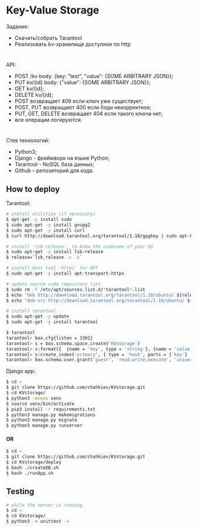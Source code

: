# Key-Value Storage

Задание:
* Скачать/собрать Tarantool
* Реализовать kv-хранилище доступное по http

#

API:
* POST /kv body: {key: "test", "value": {SOME ARBITRARY JSON}};
* PUT kv/{id} body: {"value": {SOME ARBITRARY JSON}};
* GET kv/{id};
* DELETE kv/{id};
* POST  возвращает 409 если ключ уже существует;
* POST, PUT возвращают 400 если боди некорректное;
* PUT, GET, DELETE возвращает 404 если такого ключа нет;
* все операции логируются.

#

Стек технологий:
* Python3;
* Django - фреймворк на языке Python;
* Tarantool - NoSQL база данных;
* Github – репозиторий для кода.

## How to deploy


Tarantool:

```bash
# install utilities (if necessary)
$ apt-get -y install sudo
$ sudo apt-get -y install gnupg2
$ sudo apt-get -y install curl
$ curl http://download.tarantool.org/tarantool/1.10/gpgkey | sudo apt-key add -

# install 'lsb-release', to know the codename of your OS
$ sudo apt-get -y install lsb-release
$ release=`lsb_release -c -s`

# install boot tool 'https' for APT
$ sudo apt-get -y install apt-transport-https

# update source code repository list
$ sudo rm -f /etc/apt/sources.list.d/*tarantool*.list
$ echo "deb http://download.tarantool.org/tarantool/1.10/ubuntu/ ${release} main" | sudo tee /etc/apt/sources.list.d/tarantool_1_10.list
$ echo "deb-src http://download.tarantool.org/tarantool/1.10/ubuntu/ ${release} main" | sudo tee -a /etc/apt/sources.list.d/$ $ $ tarantool_1_10.list

# install tarantool
$ sudo apt-get -y update
$ sudo apt-get -y install tarantool
```

```bash
$ tarantool
tarantool> box.cfg{listen = 3301}
tarantool> s = box.schema.space.create('KVstorage')
tarantool> s:format({  {name = 'key', type = 'string'}, {name = 'value', type = 'string'}  })
tarantool> s:create_index('primary', { type = 'hash', parts = {'key'}   })
tarantool> box.schema.user.grant('guest', 'read,write,execute', 'universe')
```

Django app:

```bash
$ cd ~
$ git clone https://github.com/chahkiev/KVstorage.git
$ cd KVstorage/
$ python3 -mvenv venv
$ source venv/bin/activate
$ pip3 install -r requirements.txt
$ python3 manage.py makemigrations
$ python3 manage.py migrate
$ python3 manage.py runserver
```

#### OR

```bash
$ cd ~
$ git clone https://github.com/chahkiev/KVstorage.git
$ cd KVstorage/deploy
$ bash ./createDB.sh
$ bash ./runApp.sh
```

## Testing

```bash
# while the server is running
$ cd ~
$ cd KVstorage/
$ python3 -m unittest -v
```
